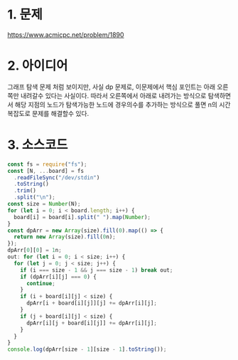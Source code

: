 # 1. 문제

https://www.acmicpc.net/problem/1890

# 2. 아이디어

그래프 탐색 문제 처럼 보이지만, 사실 dp 문제로, 이문제에서 핵심 포인트는 아래 오른쪽만 내려갈수 있다는 사실이다. 따라서 오른쪽에서 아래로 내려가는 방식으로 탐색하면서 해당 지점의 노드가 탐색가능한 노드에 경우의수를 추가하는 방식으로 풀면 n의 시간복잡도로 문제를 해결할수 있다.

# 3. 소스코드

```javascript
const fs = require("fs");
const [N, ...board] = fs
  .readFileSync("/dev/stdin")
  .toString()
  .trim()
  .split("\n");
const size = Number(N);
for (let i = 0; i < board.length; i++) {
  board[i] = board[i].split(" ").map(Number);
}
const dpArr = new Array(size).fill(0).map(() => {
  return new Array(size).fill(0n);
});
dpArr[0][0] = 1n;
out: for (let i = 0; i < size; i++) {
  for (let j = 0; j < size; j++) {
    if (i === size - 1 && j === size - 1) break out;
    if (dpArr[i][j] === 0) {
      continue;
    }
    if (i + board[i][j] < size) {
      dpArr[i + board[i][j]][j] += dpArr[i][j];
    }
    if (j + board[i][j] < size) {
      dpArr[i][j + board[i][j]] += dpArr[i][j];
    }
  }
}
console.log(dpArr[size - 1][size - 1].toString());
```

